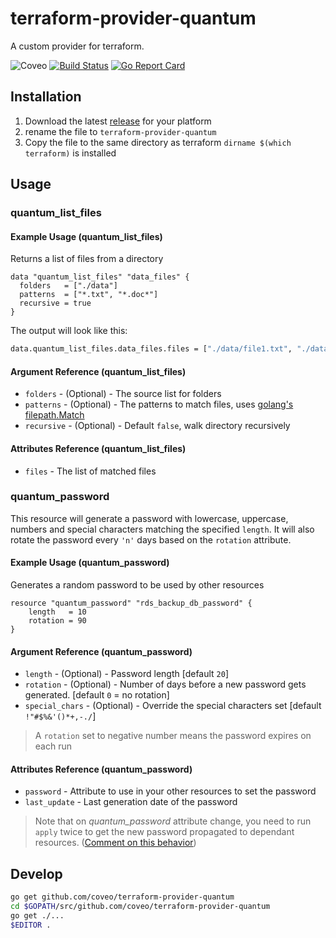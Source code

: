 # terraform-provider-quantum

A custom provider for terraform.

![Coveo](https://img.shields.io/badge/Coveo-awesome-f58020.svg)
[![Build Status](https://travis-ci.org/coveo/terraform-provider-quantum.svg?branch=master)](https://travis-ci.org/coveo/terraform-provider-quantum)
[![Go Report Card](https://goreportcard.com/badge/github.com/coveo/terraform-provider-quantum)](https://goreportcard.com/report/github.com/coveo/terraform-provider-quantum)

## Installation

1. Download the latest [release](github.com/coveo/terraform-provider-quantum/releases) for your platform
1. rename the file to `terraform-provider-quantum`
1. Copy the file to the same directory as terraform `dirname $(which terraform)` is installed

## Usage

### quantum_list_files

#### Example Usage (quantum_list_files)

Returns a list of files from a directory

```hcl
data "quantum_list_files" "data_files" {
  folders   = ["./data"]
  patterns  = ["*.txt", "*.doc*"]
  recursive = true
}
```

The output will look like this:

```sh
data.quantum_list_files.data_files.files = ["./data/file1.txt", "./data/file2.docx"]
```

#### Argument Reference (quantum_list_files)

- `folders` - (Optional) - The source list for folders
- `patterns` - (Optional) - The patterns to match files, uses [golang's filepath.Match](http://godoc.org/path/filepath#Match)
- `recursive` - (Optional) - Default `false`, walk directory recursively

#### Attributes Reference (quantum_list_files)

- `files` - The list of matched files

### quantum_password

This resource will generate a password with lowercase, uppercase, numbers and special characters matching the specified `length`. It will also rotate the password every `'n'` days based on the `rotation` attribute.

#### Example Usage (quantum_password)

Generates a random password to be used by other resources

```hcl
resource "quantum_password" "rds_backup_db_password" {
    length   = 10
    rotation = 90
}
```

#### Argument Reference (quantum_password)

- `length`        - (Optional) - Password length [default `20`]
- `rotation`      - (Optional) - Number of days before a new password gets generated. [default `0` = no rotation]
- `special_chars` - (Optional) - Override the special characters set [default `!"#$%&'()*+,-./`]

> A `rotation` set to negative number means the password expires on each run

#### Attributes Reference (quantum_password)

- `password`    - Attribute to use in your other resources to set the password
- `last_update` - Last generation date of the password

> Note that on *quantum_password* attribute change, you need to run `apply` twice to get the new password propagated to dependant resources. ([Comment on this behavior](https://github.com/hashicorp/terraform/issues/1123#issuecomment-77442647))

## Develop

```sh
go get github.com/coveo/terraform-provider-quantum
cd $GOPATH/src/github.com/coveo/terraform-provider-quantum
go get ./...
$EDITOR .
```
